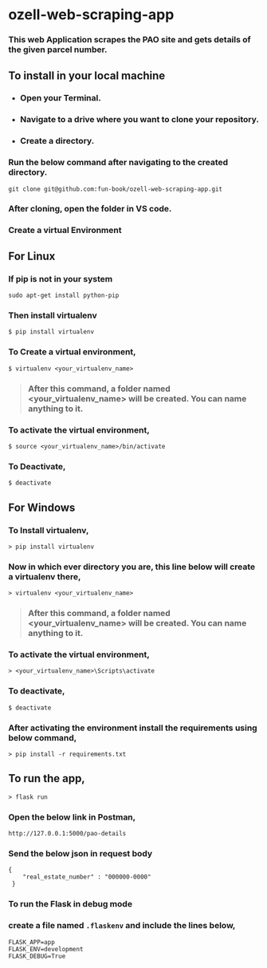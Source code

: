 # ozell-web-scraping-app
### This web Application scrapes the PAO site and gets details of the given parcel number.

## To install in your local machine
* ### Open your Terminal.
* ### Navigate to a drive where you want to clone your repository.
* ### Create a directory.
### Run the below command after navigating to the created directory.
```
git clone git@github.com:fun-book/ozell-web-scraping-app.git
```
### After cloning, open the folder in VS code.
### Create a virtual Environment
## For Linux
### If pip is not in your system
```
sudo apt-get install python-pip
```
### Then install virtualenv
```
$ pip install virtualenv
```
### To Create a virtual environment,
```
$ virtualenv <your_virtualenv_name>
```
> ### After this command, a folder named <your_virtualenv_name> will be created. You can name anything to it. 

### To activate the virtual environment,
```
$ source <your_virtualenv_name>/bin/activate
```
### To Deactivate,
```
$ deactivate
```
## For Windows
### To Install virtualenv,
```
> pip install virtualenv
```
### Now in which ever directory you are, this line below will create a virtualenv there,
```
> virtualenv <your_virtualenv_name>
```
> ### After this command, a folder named <your_virtualenv_name> will be created. You can name anything to it. 

### To activate the virtual environment,
```
> <your_virtualenv_name>\Scripts\activate
```
### To deactivate,
```
$ deactivate 
```
### After activating the environment install the requirements using below command,
```
> pip install -r requirements.txt
```
## To run the app,
``` 
> flask run 
```
### Open the below link in Postman,
```
http://127.0.0.1:5000/pao-details
```
### Send the below json in request body
```
{
    "real_estate_number" : "000000-0000"
 }
 ```
### To run the Flask in debug mode
### create a file named ``` .flaskenv ``` and include the lines below,
```
FLASK_APP=app
FLASK_ENV=development
FLASK_DEBUG=True
```






